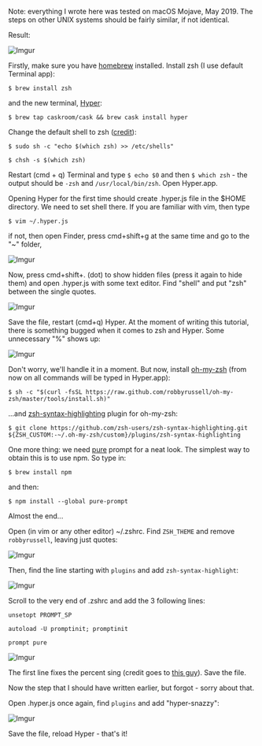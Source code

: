 Note: everything I wrote here was tested on macOS Mojave, May 2019. The steps on other UNIX systems should be fairly similar, if not identical. 

Result:

![Imgur](https://i.imgur.com/xWVkBql.png)

Firstly, make sure you have [homebrew](https://brew.sh) installed. Install zsh (I use default Terminal app):

`$ brew install zsh`

and the new terminal, [Hyper](https://hyper.is):

`$ brew tap caskroom/cask && brew cask install hyper`

Change the default shell to zsh ([credit](https://stackoverflow.com/a/44549662)):

`$ sudo sh -c "echo $(which zsh) >> /etc/shells"`

`$ chsh -s $(which zsh)`

Restart (cmd + q) Terminal and type `$ echo $0` and then `$ which zsh` - the output should be `-zsh` and `/usr/local/bin/zsh`. Open Hyper.app.

Opening Hyper for the first time should create .hyper.js file in the $HOME directory. We need to set shell there. If you are familiar with vim, then type

`$ vim ~/.hyper.js`

if not, then open Finder, press cmd+shift+g at the same time and go to the "~" folder,

![Imgur](https://i.imgur.com/Bt67XfH.png)

Now, press cmd+shift+. (dot) to show hidden files (press it again to hide them) and open .hyper.js with some text editor. Find "shell" and put "zsh" between the single quotes.

![Imgur](https://i.imgur.com/vyiLd7A.png)

Save the file, restart (cmd+q) Hyper. At the moment of writing this tutorial, there is something bugged when it comes to zsh and Hyper. Some unnecessary "%" shows up:

![Imgur](https://i.imgur.com/vdjksD8.png)

Don't worry, we'll handle it in a moment. But now, install [oh-my-zsh](https://ohmyz.sh) (from now on all commands will be typed in Hyper.app):

`$ sh -c "$(curl -fsSL https://raw.github.com/robbyrussell/oh-my-zsh/master/tools/install.sh)"`

...and [zsh-syntax-highlighting](https://github.com/zsh-users/zsh-syntax-highlighting) plugin for oh-my-zsh:

`$ git clone https://github.com/zsh-users/zsh-syntax-highlighting.git ${ZSH_CUSTOM:-~/.oh-my-zsh/custom}/plugins/zsh-syntax-highlighting`

One more thing: we need [pure](https://github.com/sindresorhus/pure) prompt for a neat look. The simplest way to obtain this is to use npm. So type in:

`$ brew install npm`

and then:

`$ npm install --global pure-prompt`

Almost the end...

Open (in vim or any other editor) ~/.zshrc. Find `ZSH_THEME` and remove `robbyrussell`, leaving just quotes:

![Imgur](https://i.imgur.com/Dgqc1Qn.png)

Then, find the line starting with `plugins` and add `zsh-syntax-highlight`:

![Imgur](https://i.imgur.com/yn1u3kI.png)

Scroll to the very end of .zshrc and add the 3 following lines:

`unsetopt PROMPT_SP`

`autoload -U promptinit; promptinit`

`prompt pure`

![Imgur](https://i.imgur.com/ufG6MPx.png)

The first line fixes the percent sing (credit goes to [this guy](https://github.com/zeit/hyper/issues/2144#issuecomment-326741620)). Save the file. 

Now the step that I should have written earlier, but forgot - sorry about that.

Open .hyper.js once again, find `plugins` and add "hyper-snazzy":

![Imgur](https://i.imgur.com/tHWpCJ0.png)

Save the file, reload Hyper - that's it!
